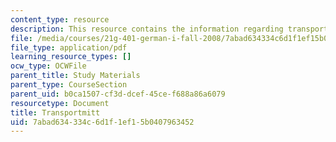 ```yaml
---
content_type: resource
description: This resource contains the information regarding transportmitt.
file: /media/courses/21g-401-german-i-fall-2008/7abad634334c6d1f1ef15b0407963452_MIT21G_401F08_trans.pdf
file_type: application/pdf
learning_resource_types: []
ocw_type: OCWFile
parent_title: Study Materials
parent_type: CourseSection
parent_uid: b0ca1507-cf3d-dcef-45ce-f688a86a6079
resourcetype: Document
title: Transportmitt
uid: 7abad634-334c-6d1f-1ef1-5b0407963452
---
```

